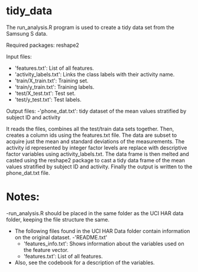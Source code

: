 tidy_data
=========


The run_analysis.R program is used to create a tidy data set from the Samsung S data.

Required packages:
reshape2

Input files:
- 'features.txt': List of all features.
- 'activity_labels.txt': Links the class labels with their activity name.
- 'train/X_train.txt': Training set.
- 'train/y_train.txt': Training labels.
- 'test/X_test.txt': Test set.
- 'test/y_test.txt': Test labels. 

Output files:
-'phone_dat.txt': tidy dataset of the mean values stratified by subject ID and activity

It reads the files, combines all the test/train data sets together. Then, creates a column ids using the features.txt file. The data are subset to acquire just the mean and standard deviations of the measurements. 
The activity id represented by integer factor levels are replace with descriptive factor variables using activity_labels.txt. The data frame is then melted and casted using the reshape2 package to cast a tidy data frame of the mean values stratified by subject ID and activity. Finally the output is written to the phone_dat.txt file.

Notes:
======
-run_analysis.R should be placed in the same folder as the UCI HAR data folder, keeping the file structure the same.
- The following files found in the UCI HAR Data folder contain information on the original dataset.
	-'README.txt'
	- 'features_info.txt': Shows information about the variables used on the feature vector.
	- 'features.txt': List of all features.
- Also, see the codebook for a description of the variables.


